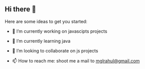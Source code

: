 ## Hi there 👋

<!-- 
**mglrahul/mglrahul** is a ✨ _special_ ✨ repository because its `README.md` (this file) appears on your GitHub profile.
-->

Here are some ideas to get you started:

- 🔭 I’m currently working on javascipts projects
- 🌱 I’m currently learning java
- 👯 I’m looking to collaborate on js projects

- 📫 How to reach me: shoot me a mail to mglrahul@gmail.com
<!-- 
- 🤔 I’m looking for help with ...
- 💬 Ask me about ... 
- 😄 Pronouns: ...
- ⚡ Fun fact: ...
-->
